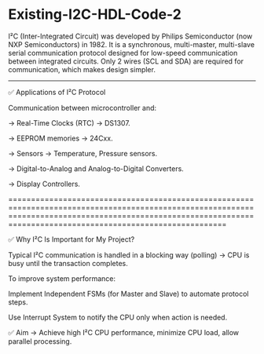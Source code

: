# Existing-I2C-HDL-Code-2
I²C (Inter-Integrated Circuit) was developed by Philips Semiconductor (now NXP Semiconductors) in 1982.  It is a synchronous, multi-master, multi-slave serial communication protocol designed for low-speed communication between integrated circuits.  Only 2 wires (SCL and SDA) are required for communication, which makes design simpler.  
__________________________________________________________________________________________________________________________________________________________________________________________________________________

✅  Applications of I²C Protocol

Communication between microcontroller and:

-> Real-Time Clocks (RTC) → DS1307.

-> EEPROM memories → 24Cxx.

 -> Sensors → Temperature, Pressure sensors.

-> Digital-to-Analog and Analog-to-Digital Converters.

-> Display Controllers.

==================================================================================================================================================================================================================

✅ Why I²C Is Important for My Project?

Typical I²C communication is handled in a blocking way (polling) → CPU is busy until the transaction completes.

To improve system performance:

Implement Independent FSMs (for Master and Slave) to automate protocol steps.

Use Interrupt System to notify the CPU only when action is needed.

✅ Aim → Achieve high I²C CPU performance, minimize CPU load, allow parallel processing.



